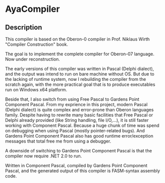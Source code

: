 # AyaCompiler

## Description

This compiler is based on the Oberon-0 compiler in Prof. Niklaus Wirth "Compiler Construction" book.

The goal is to implement the complete compiler for Oberon-07 language. Now under reconstruction.

The early versions of this compiler was written in Pascal (Delphi dialect), and the output was intend to run on bare machine without OS. But due to the lacking of runtime system, now I rebuilding the compiler from the scratch again, with the more practical goal that is to produce executables run on Windows x64 platform.

Beside that, I also switch from using Free Pascal to Gardens Point Component Pascal. From my exprience in this project, modern Pascal (Delphi dialect) is quite complex and error-prone than Oberon languages family. Despite having to rewrite many basic facilities that Free Pascal or Delphi already provided (like String handling, file I/O,...), it is still faster working with Component Pascal. Because a huge chunk of time was spend on debugging when using Pascal (mostly pointer-related bugs). And Gardens Point Component Pascal also has good runtime error/exception messages that total free me from using a debugger.

A downside of switching to Gardens Point Component Pascal is that the compiler now require .NET 2.0 to run.

Written in Component Pascal, compiled by Gardens Point Component Pascal, and the generated output of this compiler is FASM-syntax assembly code.

